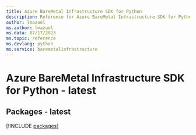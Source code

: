 ```yaml
---
title: Azure BareMetal Infrastructure SDK for Python
description: Reference for Azure BareMetal Infrastructure SDK for Python
author: lmazuel
ms.author: lmazuel
ms.data: 07/17/2023
ms.topic: reference
ms.devlang: python
ms.service: baremetalinfrastructure
---
```

# Azure BareMetal Infrastructure SDK for Python - latest
## Packages - latest
[!INCLUDE [packages](baremetal-infrastructure-index.md)]